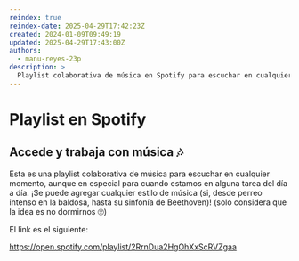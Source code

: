```yaml
---
reindex: true
reindex-date: 2025-04-29T17:42:23Z
created: 2024-01-09T09:49:19
updated: 2025-04-29T17:43:00Z
authors:
  - manu-reyes-23p
description: >
  Playlist colaborativa de música en Spotify para escuchar en cualquier momento.
---
```


# Playlist en Spotify

## Accede y trabaja con música 🎶

Esta es una playlist colaborativa de música para escuchar en cualquier
momento, aunque en especial para cuando estamos en alguna tarea del día a día.
¡Se puede agregar cualquier estilo de música (si, desde perreo intenso en la
baldosa, hasta su sinfonía de Beethoven)! (solo considera que la idea es no
dormirnos 🙄)

El link es el siguiente:

<https://open.spotify.com/playlist/2RrnDua2HgOhXxScRVZgaa>

​

